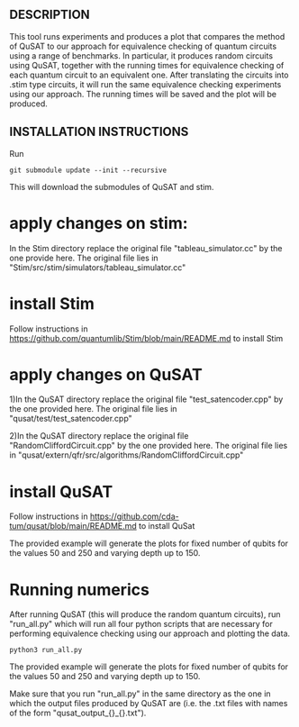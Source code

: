 ## DESCRIPTION

This tool runs experiments and produces a plot that compares the method of QuSAT to our approach for equivalence checking of quantum circuits using a range of benchmarks. In particular, it produces random circuits using QuSAT, together with the running times for equivalence checking of each quantum circuit to an equivalent one. After translating the circuits into .stim type circuits, it will run the same equivalence checking experiments using our approach. The running times will be saved and the plot will be produced. 



## INSTALLATION INSTRUCTIONS
 
 Run 
 ```
 git submodule update --init --recursive 
 ```
 This will download the submodules of QuSAT and stim.
 

# apply changes on stim:

In the Stim directory replace the original file "tableau_simulator.cc" by the one provide here.
The original file lies in "Stim/src/stim/simulators/tableau_simulator.cc"

 
# install Stim

Follow instructions in https://github.com/quantumlib/Stim/blob/main/README.md to install Stim
 

# apply changes on QuSAT
 
1)In the QuSAT directory replace the original file "test_satencoder.cpp" by the one provided here.
The original file lies in "qusat/test/test_satencoder.cpp"

2)In the QuSAT directory replace the original file "RandomCliffordCircuit.cpp" by the one provided here.
The original file lies in "qusat/extern/qfr/src/algorithms/RandomCliffordCircuit.cpp"


# install QuSAT
 Follow instructions in https://github.com/cda-tum/qusat/blob/main/README.md to install QuSat

The provided example will generate the plots for fixed number of qubits for the values 50 and 250 and varying depth up to 150.


# Running numerics    #

After running QuSAT (this will produce the random quantum circuits), run "run_all.py" which will run all four python scripts that are necessary for performing equivalence checking using our approach and plotting the data. 

```
python3 run_all.py 

```
The provided example will generate the plots for fixed number of qubits for the values 50 and 250 and varying depth up to 150.

Make sure that you run "run_all.py" in the same directory as the one in which the output files produced by QuSAT are (i.e. the .txt files with names of the form "qusat_output_{}_{}.txt").








